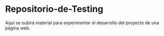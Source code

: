 # Repositorio-de-Testing
Aquí se subirá material para experimentar el desarrollo del proyecto de una página web.
